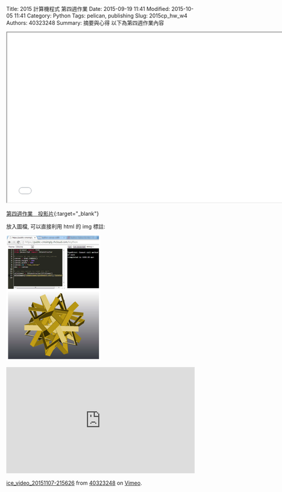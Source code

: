 Title: 2015 計算機程式 第四週作業
Date: 2015-09-19 11:41
Modified: 2015-10-05 11:41
Category: Python
Tags: pelican, publishing
Slug: 2015cp_hw_w4
Authors: 40323248
Summary: 摘要與心得
以下為第四週作業內容

<iframe src="40323248_cp_w4.html" width="750" height="450"></iframe>

[第四週作業　投影片](40323248_cp_w4.html){:target="_blank"}

放入圖檔, 可以直接利用 html 的 img 標註:

<img src="images/3d_parts_viewer.png" width="250" alt="3D 零件檢視"></img>
<br>
<iframe src="https://player.vimeo.com/video/144976293" width="500" height="281" frameborder="0" webkitallowfullscreen mozallowfullscreen allowfullscreen></iframe> <p><a href="https://vimeo.com/144976293">ice_video_20151107-215626</a> from <a href="https://vimeo.com/user44975888">40323248</a> on <a href="https://vimeo.com">Vimeo</a>.</p>

